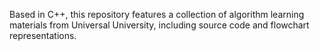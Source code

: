 Based in C++, this repository features a collection of algorithm learning materials from Universal University, including source code and flowchart representations.
